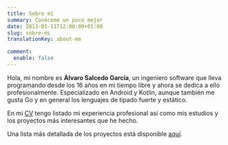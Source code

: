 ```yaml
---
title: Sobre mí
summary: Conóceme un poco mejor
date: 2013-01-11T12:00:00+01:00
slug: sobre-mi
translationKey: about-me

comment:
  enable: false
---
```


Hola, mi nombre es **Álvaro Salcedo García**, un ingeniero software que lleva programando desde los 16 años en mi tiempo libre y ahora se dedica a ello profesionalmente. Especializado en Android y Kotlin, aunque también me gusta Go y en general los lenguajes de tipado fuerte y estático.

En mi [CV](/docs/cv.es.pdf) tengo listado mi experiencia profesional así como mis estudios y los proyectos más interesantes que he hecho.

Una lista más detallada de los proyectos está disponible [aquí](../proyectos/).
